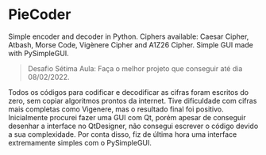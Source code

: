 # PieCoder

Simple encoder and decoder in Python. Ciphers available: Caesar Cipher, Atbash, Morse Code, Vigènere Cipher and A1Z26 Cipher. Simple GUI made with PySimpleGUI.


> Desafio Sétima Aula:
> Faça o melhor projeto que conseguir até dia 08/02/2022.

Todos os códigos para codificar e decodificar as cifras foram escritos do zero, sem copiar algoritmos prontos da internet.
Tive dificuldade com cifras mais completas como Vigenere, mas o resultado final foi positivo.
Inicialmente procurei fazer uma GUI com Qt, porém apesar de conseguir desenhar a interface no QtDesigner, não consegui escrever o código devido a sua complexidade.
Por conta disso, fiz de última hora uma interface extremamente simples com o PySimpleGUI.
